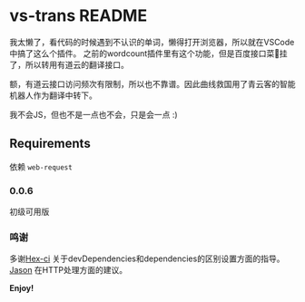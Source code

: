 # vs-trans README

我太懒了，看代码的时候遇到不认识的单词，懒得打开浏览器，所以就在VSCode中搞了这么个插件。
之前的wordcount插件里有这个功能，但是百度接口菜🐔挂了，所以转用有道云的翻译接口。

额，有道云接口访问频次有限制，所以也不靠谱。因此曲线救国用了青云客的智能机器人作为翻译中转下。

我不会JS，但也不是一点也不会，只是会一点 :)

## Requirements

依赖 `web-request`


### 0.0.6

初级可用版

### 鸣谢
多谢[Hex-ci](https://github.com/hex-ci) 关于devDependencies和dependencies的区别设置方面的指导。
[Jason](https://github.com/JasonLi1990) 在HTTP处理方面的建议。

**Enjoy!**
